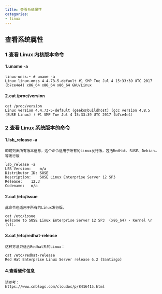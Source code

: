 ```yaml
---
title: 查看系统属性
categories:
- linux
---
```

## 查看系统属性

### 1.查看 Linux 内核版本命令

#### 1.uname -a

    linux-onss:~ # uname -a
    Linux linux-onss 4.4.73-5-default #1 SMP Tue Jul 4 15:33:39 UTC 2017 (b7ce4e4) x86_64 x86_64 x86_64 GNU/Linux

#### 2.cat /proc/version

    cat /proc/version
    Linux version 4.4.73-5-default (geeko@buildhost) (gcc version 4.8.5 (SUSE Linux) ) #1 SMP Tue Jul 4 15:33:39 UTC 2017 (b7ce4e4)

### 2.查看 Linux 系统版本的命令

#### 1.lsb_release -a

    即可列出所有版本信息，这个命令适用于所有的Linux发行版，包括RedHat、SUSE、Debian…等发行版

    lsb_release -a
    LSB Version:	n/a
    Distributor ID:	SUSE
    Description:	SUSE Linux Enterprise Server 12 SP3
    Release:	12.3
    Codename:	n/a

#### 2.cat /etc/issue

    此命令也适用于所有的Linux发行版。

    cat /etc/issue
    Welcome to SUSE Linux Enterprise Server 12 SP3  (x86_64) - Kernel \r (\l).

#### 3.cat /etc/redhat-release

    这种方法只适合Redhat系的Linux：

    cat /etc/redhat-release
    Red Hat Enterprise Linux Server release 6.2 (Santiago)

#### 4.查看硬件信息

    请参考：
    https://www.cnblogs.com/cloudos/p/8416415.html
